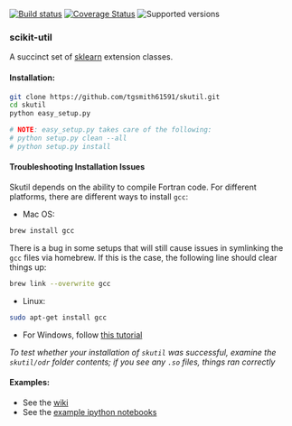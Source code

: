 [![Build status](https://travis-ci.org/tgsmith61591/skutil.svg?branch=master)](https://travis-ci.org/tgsmith61591/skutil)
[![Coverage Status](https://coveralls.io/repos/github/tgsmith61591/skutil/badge.svg?branch=master)](https://coveralls.io/github/tgsmith61591/skutil?branch=master)
![Supported versions](https://img.shields.io/badge/python-2.7-blue.svg) 


### scikit-util
A succinct set of [sklearn](https://github.com/scikit-learn/scikit-learn) extension classes.  


#### Installation:
```bash
git clone https://github.com/tgsmith61591/skutil.git
cd skutil
python easy_setup.py

# NOTE: easy_setup.py takes care of the following:
# python setup.py clean --all
# python setup.py install
```

#### Troubleshooting Installation Issues
Skutil depends on the ability to compile Fortran code. For different platforms, there are different ways to install `gcc`:
  - Mac OS:
```bash
brew install gcc
```

There is a bug in some setups that will still cause issues in symlinking the `gcc` files via homebrew. If this is the case, the following line should clear things up:
```bash
brew link --overwrite gcc
```

  - Linux:
```bash
sudo apt-get install gcc
```

  - For Windows, follow [this tutorial](http://www.preshing.com/20141108/how-to-install-the-latest-gcc-on-windows/)

*To test whether your installation of `skutil` was successful, examine the `skutil/odr` folder contents; if you see any `.so` files, things ran correctly*

#### Examples:
  - See the [wiki](https://github.com/tgsmith61591/skutil/wiki)
  - See the [example ipython notebooks](https://github.com/tgsmith61591/skutil/tree/master/doc/examples)

